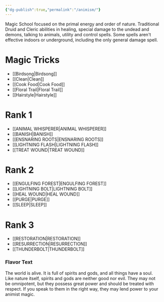 ```yaml
---
{"dg-publish":true,"permalink":"/animism/"}
---
```


Magic School focused on the primal energy and order of nature. Traditional Druid and Cleric abilities in healing, special damage to the undead and demons, talking to animals, utility and control spells. Some spells aren't effective indoors or underground, including the only general damage spell.
# Magic Tricks
- [[Birdsong\|Birdsong]]
- [[Clean\|Clean]]
- [[Cook Food\|Cook Food]]
- [[Floral Trail\|Floral Trail]]
- [[Hairstyle\|Hairstyle]]

# Rank 1
- [[ANIMAL WHISPERER\|ANIMAL WHISPERER]]
- [[BANISH\|BANISH]]
- [[ENSNARING ROOTS\|ENSNARING ROOTS]]
- [[LIGHTNING FLASH\|LIGHTNING FLASH]]
- [[TREAT WOUND\|TREAT WOUND]]
# Rank 2
- [[ENGULFING FOREST\|ENGULFING FOREST]]
- [[LIGHTNING BOLT\|LIGHTNING BOLT]]
- [[HEAL WOUND\|HEAL WOUND]]
- [[PURGE\|PURGE]]
- [[SLEEP\|SLEEP]]

# Rank 3
- [[RESTORATION\|RESTORATION]]
- [[RESURRECTION\|RESURRECTION]]
- [[THUNDERBOLT\|THUNDERBOLT]]

### Flavor Text
The world is alive. It is full of spirits and gods, and all
things have a soul. Like nature itself, spirits and gods
are neither good nor evil. They may not be omnipotent,
but they possess great power and should be treated with
respect. If you speak to them in the right way, they may
lend power to your animist magic.